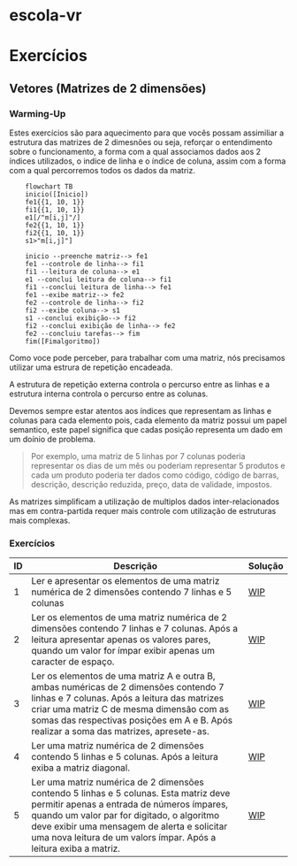 # escola-vr

# Exercícios

## Vetores (Matrizes de 2 dimensões)

### Warming-Up
Estes exercícios são para aquecimento para que vocês possam assimiliar a estrutura das matrizes de 2 dimesnões ou seja, reforçar o entendimento sobre o funcionamento, a forma com a qual associamos dados aos 2 índices utilizados, o indice de linha e o índice de coluna, assim com a forma com a qual percorremos todos os dados da matriz.

```mermaid
    flowchart TB
    inicio([Inicio])
    fe1{{1, 10, 1}}
    fi1{{1, 10, 1}}
    e1[/"m[i,j]"/]
    fe2{{1, 10, 1}}
    fi2{{1, 10, 1}}
    s1>"m[i,j]"]

    inicio --preenche matriz--> fe1
    fe1 --controle de linha--> fi1
    fi1 --leitura de coluna--> e1
    e1 --conclui leitura de coluna--> fi1
    fi1 --conclui leitura de linha--> fe1
    fe1 --exibe matriz--> fe2
    fe2 --controle de linha--> fi2
    fi2 --exibe coluna--> s1
    s1 --conclui exibição--> fi2
    fi2 --conclui exibição de linha--> fe2
    fe2 --concluiu tarefas--> fim
    fim([Fimalgoritmo])
```

Como voce pode perceber, para trabalhar com uma matriz, nós precisamos utilizar uma estrura de repetição encadeada.

A estrutura de repetição externa controla o percurso entre as linhas e a estrutura interna controla o percurso entre as colunas.

Devemos sempre estar atentos aos índices que representam as linhas e colunas para cada elemento pois, cada elemento da matriz possui um papel semantico, este papel significa que cadas posição representa um dado em um doínio de problema.

> Por exemplo, uma matriz de 5 linhas por 7 colunas poderia representar os dias de um mês ou poderiam representar 5 produtos e cada um produto poderia ter dados como código, código de barras, descrição, descrição reduzida, preço, data de validade, impostos.

As matrizes simplificam a utilização de multiplos dados inter-relacionados mas em contra-partida requer mais controle com utilização de estruturas mais complexas.

### Exercícios

ID | Descrição | Solução
-- | -- | --
1 | Ler e apresentar os elementos de uma matriz numérica de 2 dimensões contendo 7 linhas e 5 colunas| [WIP](../resources/entrega5/EX_MAT_X.ALG)
2 | Ler os elementos de uma matriz numérica de 2 dimensões contendo 7 linhas e 7 colunas. Após a leitura apresentar apenas os valores pares, quando um valor for ímpar exibir apenas um caracter de espaço. | [WIP](../resources/entrega5/EX_MAT_X.ALG)
3 | Ler os elementos de uma matriz A e outra B, ambas numéricas de 2 dimensões contendo 7 linhas e 7 colunas. Após a leitura das matrizes criar uma matriz C de mesma dimensão com as somas das respectivas posições em A e B. Após realizar a soma das matrizes, apresete-as. | [WIP](../resources/entrega5/EX_MAT_X.ALG)
4 | Ler uma matriz numérica de 2 dimensões contendo 5 linhas e 5 colunas. Após a leitura exiba a matriz diagonal.| [WIP](../resources/entrega5/EX_MAT_X.ALG)
5 | Ler uma matriz numérica de 2 dimensões contendo 5 linhas e 5 colunas. Esta matriz deve permitir apenas a entrada de números ímpares, quando um valor par for digitado, o algoritmo deve exibir uma mensagem de alerta e solicitar uma nova leitura de um valors ímpar. Após a leitura exiba a matriz.| [WIP](../resources/entrega5/EX_MAT_X.ALG)


